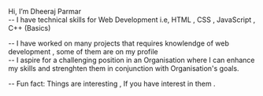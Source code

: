Hi, I’m Dheeraj Parmar
<br>
-- I have technical skills for Web Development i.e, HTML , CSS , JavaScript , C++ (Basics)

-- I have worked on many projects that requires knowlendge of web development , some of them are on my profile
<br>
-- I aspire for a challenging position in an Organisation where I can enhance my skills and strenghten them in conjunction with Organisation's goals.

-- Fun fact: Things are interesting , If you have interest in them .
